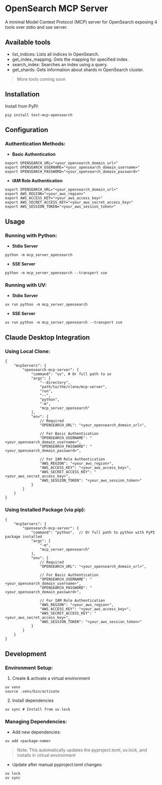 # OpenSearch MCP Server
A minimal Model Context Protocol (MCP) server for OpenSearch exposing 4 tools over stdio and sse server.

## Available tools
- list_indices: Lists all indices in OpenSearch.
- get_index_mapping: Gets the mapping for specified index.
- search_index: Searches an index using a query.
- get_shards: Gets information about shards in OpenSearch cluster.

> More tools coming soon

## Installation

Install from PyPI:
```
pip install test-mcp-opensearch
```

## Configuration
### Authentication Methods:
- **Basic Authentication**
```
export OPENSEARCH_URL="<your_opensearch_domain_url>"
export OPENSEARCH_USERNAME="<your_opensearch_domain_username>"
export OPENSEARCH_PASSWORD="<your_opensearch_domain_password>"
```

- **IAM Role Authentication**
```
export OPENSEARCH_URL="<your_opensearch_domain_url>"
export AWS_REGION="<your_aws_region>"
export AWS_ACCESS_KEY="<your_aws_access_key>"
export AWS_SECRET_ACCESS_KEY="<your_aws_secret_access_key>"
export AWS_SESSION_TOKEN="<your_aws_session_token>"
```

## Usage
### Running with Python:

- **Stdio Server**
```
python -m mcp_server_opensearch
```

- **SSE Server**
```
python -m mcp_server_opensearch --transport sse
```

### Running with UV:

- **Stdio Server**
```
uv run python -m mcp_server_opensearch 
```

- **SSE Server**
```
uv run python -m mcp_server_opensearch --transport sse
```

## Claude Desktop Integration
### Using Local Clone:
```
{
    "mcpServers": {
        "opensearch-mcp-server": {
            "command": "uv", # Or full path to uv
            "args": [
                "--directory",
                "path/to/the/clone/mcp-server",
                "run",
                "--",
                "python",
                "-m",
                "mcp_server_opensearch"
            ],
            "env": {
                // Required
                "OPENSEARCH_URL": "<your_opensearch_domain_url>",

                // For Basic Authentication
                "OPENSEARCH_USERNAME": "<your_opensearch_domain_username>",
                "OPENSEARCH_PASSWORD": "<your_opensearch_domain_password>",

                // For IAM Role Authentication
                "AWS_REGION": "<your_aws_region>",
                "AWS_ACCESS_KEY": "<your_aws_access_key>",
                "AWS_SECRET_ACCESS_KEY": "<your_aws_secret_access_key>",
                "AWS_SESSION_TOKEN": "<your_aws_session_token>"
            }
        }
    }
}

```

### Using Installed Package (via pip):
```
{
    "mcpServers": {
        "opensearch-mcp-server": {
            "command": "python",  // Or full path to python with PyPI package installed
            "args": [
                "-m",
                "mcp_server_opensearch"
            ],
            "env": {
                // Required
                "OPENSEARCH_URL": "<your_opensearch_domain_url>",

                // For Basic Authentication
                "OPENSEARCH_USERNAME": "<your_opensearch_domain_username>",
                "OPENSEARCH_PASSWORD": "<your_opensearch_domain_password>",

                // For IAM Role Authentication
                "AWS_REGION": "<your_aws_region>",
                "AWS_ACCESS_KEY": "<your_aws_access_key>",
                "AWS_SECRET_ACCESS_KEY": "<your_aws_secret_access_key>",
                "AWS_SESSION_TOKEN": "<your_aws_session_token>"
            }
        }
    }
}
```

## Development
### Environment Setup:

1. Create & activate a virtual environment
```
uv venv 
source .venv/bin/activate
```

2. Install dependencies

```
uv sync # Install from uv.lock
```

### Managing Dependencies:
- Add new dependencies:
```
uv add <package-name>
```

> Note: This automatically updates the pyproject.toml, uv.lock, and installs in virtual environment

- Update after manual pyproject.toml changes:
```
uv lock 
uv sync
```